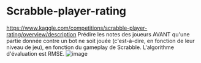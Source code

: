 # Scrabble-player-rating 
https://www.kaggle.com/competitions/scrabble-player-rating/overview/description
Prédire les notes des joueurs AVANT qu'une partie donnée contre un bot ne soit jouée 
(c'est-à-dire, en fonction de leur niveau de jeu), en fonction du gameplay de Scrabble. L'algorithme d'évaluation est RMSE.
![image](https://user-images.githubusercontent.com/83402308/211370361-45cf28c0-aefe-4849-88cc-b6e9794a47ee.png)


